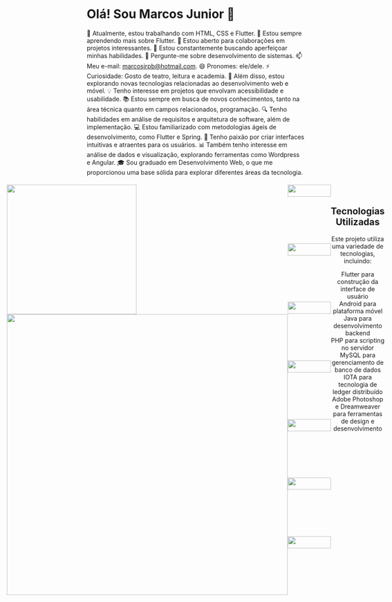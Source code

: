 # Olá! Sou Marcos Junior 👋

🔭 Atualmente, estou trabalhando com HTML, CSS e Flutter.
🌱 Estou sempre aprendendo mais sobre Flutter.
👯 Estou aberto para colaborações em projetos interessantes.
🤔 Estou constantemente buscando aperfeiçoar minhas habilidades.
💬 Pergunte-me sobre desenvolvimento de sistemas.
📫 Meu e-mail: marcosjrpb@hotmail.com.
😄 Pronomes: ele/dele.
⚡ Curiosidade: Gosto de teatro, leitura e academia.
🚀 Além disso, estou explorando novas tecnologias relacionadas ao desenvolvimento web e móvel.
💡 Tenho interesse em projetos que envolvam acessibilidade e usabilidade.
📚 Estou sempre em busca de novos conhecimentos, tanto na área técnica quanto em campos relacionados, programação.
🔍 Tenho habilidades em análise de requisitos e arquitetura de software, além de implementação.
💻 Estou familiarizado com metodologias ágeis de desenvolvimento, como Flutter e Spring.
🎨 Tenho paixão por criar interfaces intuitivas e atraentes para os usuários.
📊 Também tenho interesse em análise de dados e visualização, explorando ferramentas como Wordpress e Angular.
🎓 Sou graduado em Desenvolvimento Web, o que me proporcionou uma base sólida para explorar diferentes áreas da tecnologia.


<div align="center">
  <div style="margin-top: 20px; display: flex; justify-content: center;">
    <div style="display: flex; flex-direction: column;">       
      <img src="https://github-readme-stats.vercel.app/api/top-langs/?username=marcosjrpb&theme=blue-green" style="width:300px;">
      <img src="https://github-readme-stats.vercel.app/api?username=marcosjrpb&theme=blue-green" style="width:650px;">
    </div>
    <div style="display: flex; flex-wrap: wrap; justify-content: center;">
    <img src="https://img.shields.io/badge/Flutter-02569B?style=for-the-badge&logo=flutter&logoColor=white" width="100" height="28"/>
    <img src="https://img.shields.io/badge/Android-3DDC84?style=for-the-badge&logo=android&logoColor=white" width="100" height="28"/>
    <img src="https://img.shields.io/badge/Java-ED8B00?style=for-the-badge&logo=openjdk&logoColor=white" width="100" height="28"/>
    <img src="https://img.shields.io/badge/PHP-777BB4?style=for-the-badge&logo=php&logoColor=white" width="100" height="28"/>
    <img src="https://img.shields.io/badge/MySQL-00000F?style=for-the-badge&logo=mysql&logoColor=white" width="100" height="28"/> 
    <img src="https://img.shields.io/badge/iota-131F37?style=for-the-badge&logo=iota&logoColor=white" width="100" height="28"/>  
    <img src="https://aleen42.github.io/badges/src/photoshop.svg" width="100" height="28"/>

  </div>
 
  <div align="center" style="margin-top: 20px;">
    <h2> Tecnologias Utilizadas </h2>
    <p> Este projeto utiliza uma variedade de tecnologias, incluindo:</p>
    <ul style="list-style-type: none; padding: 0;">
      <li>Flutter para construção da interface de usuário</li>
      <li>Android para plataforma móvel</li>
      <li>Java para desenvolvimento backend</li>
      <li>PHP para scripting no servidor</li>
      <li>MySQL para gerenciamento de banco de dados</li>
      <li>IOTA para tecnologia de ledger distribuído</li>
      <li>Adobe Photoshop e Dreamweaver para ferramentas de design e desenvolvimento</li>
    </ul>
  </div>
</div>

</div>

